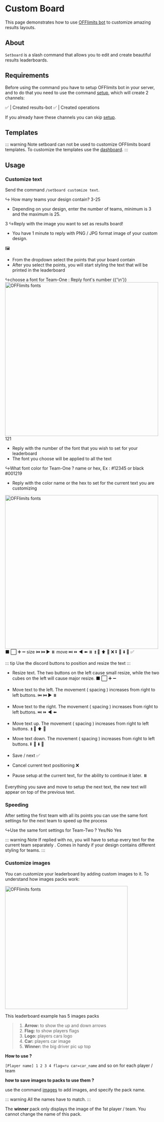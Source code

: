 # Custom Board

This page demonstrates how to use [OFFlimits bot](https://discord.com/oauth2/authorize?client_id=728332591790293044&scope=bot+applications.commands&permissions=268445752&client_id=728332591790293044) to customize amazing results layouts.

## About

`Setboard` is a slash command that allows you to edit and create beautiful results leaderboards.

<YandexAD blockId='R-A-8300744-2'></YandexAD>

## Requirements

Before using the command you have to setup OFFlimits bot in your
server, and to do that you need to use the command [setup](/guide/setup), which will create 2 channels:

<DiscordMessage :bot="true" profile="bot">
			<template #interactions>
				<DiscordInteraction profile="test" :command="true">setup</DiscordInteraction>
			</template>
✅ | Created <DiscordMention type="channel">results-bot</DiscordMention>
</DiscordMessage>
<DiscordMessage :bot="true" profile="bot">
✅ | Created <DiscordMention type="channel">operations</DiscordMention>
</DiscordMessage>

If you already have these channels you can skip [setup](/guide/setup).

## Templates

::: warning Note
setboard can not be used to customize OFFlimits board templates. To customize the templates use the [dashboard](https://offlimitsbot.com/dashboard).
:::

## Usage

### Customize text

Send the command `/setboard customize text`.

<DiscordMessage :bot="true" profile="bot">
			<template #interactions>
				<DiscordInteraction profile="test" :command="true">setboard</DiscordInteraction>
			</template>
↪️ How many teams your design contain? 3-25
</DiscordMessage>

- Depending on your design, enter the number of teams, minimum is 3 and the maximum is 25.

<DiscordMessage profile="test">3</DiscordMessage>
<DiscordMessage :bot="true" profile="bot">
↪️Reply with the image you want to set as results board!
</DiscordMessage>

- You have 1 minute to reply with PNG / JPG format image of your custom design.

<DiscordMessage profile="test">
🖼️
</DiscordMessage>

<DiscordMessage :bot="true" profile="bot">
<DiscordDropdown placeholder="Select which points to show">
<DiscordDropdownOption title="KP total" info="Show total kills in the design" emoji="💀"></DiscordDropdownOption>
<DiscordDropdownOption title="PP points" info="Show rank points in the design" emoji="🏁"></DiscordDropdownOption>
<DiscordDropdownOption title="Total" info="Show total points in the design" emoji="🏆"></DiscordDropdownOption>
<DiscordDropdownOption title="wins" info="Show wins count in the design" emoji="🐓"></DiscordDropdownOption>
</DiscordDropdown>
</DiscordMessage>

- From the dropdown select the points that your board contain
- After you select the points, you will start styling the text that will be printed in the leaderboard

<DiscordMessage :bot="true" profile="bot">
<DiscordMarkdown>
↪️choose a font for Team-One : Reply font's number
{{'\n'}}
<img style="max-width:100%;width:500px;" alt="OFFlimits fonts" src="https://cdn.discordapp.com/attachments/950748965484257310/951872243892355172/fontsPNG.png"/>
</DiscordMarkdown>
</DiscordMessage>
<DiscordMessage profile="test">121</DiscordMessage>

- Reply with the number of the font that you wish to set for your leaderboard
- The font you choose will be applied to all the text

<DiscordMessage :bot="true" profile="bot">
↪️What font color for Team-One ? name or hex, Ex : #12345 or black
</DiscordMessage>
<DiscordMessage profile="test">#001219</DiscordMessage>

- Reply with the color name or the hex to set for the current text you are customizing

<DiscordMessage :bot="true" profile="bot">
<DiscordMarkdown>
<img style="max-width:100%;width:500px;" alt="OFFlimits fonts" src="https://media.discordapp.net/attachments/797403983185575986/868862350915145788/OFFlimits-events.png"/>
</DiscordMarkdown>
</DiscordMessage>
			<DiscordButtons>
				<DiscordButton type="primary">⬛</DiscordButton>
				<DiscordButton type="primary">⬜</DiscordButton>
				<DiscordButton type="primary">➕</DiscordButton>
				<DiscordButton type="primary">➖</DiscordButton>
				<DiscordButton type="secondary">size</DiscordButton>
			</DiscordButtons>
            <DiscordButtons>
				<DiscordButton type="primary">⏮️</DiscordButton>
				<DiscordButton type="primary">⏮️</DiscordButton>
				<DiscordButton type="primary">▶️</DiscordButton>
				<DiscordButton type="primary">⏸️</DiscordButton>
				<DiscordButton type="secondary">move</DiscordButton>
			</DiscordButtons>
            <DiscordButtons>
				<DiscordButton type="primary">⏭️</DiscordButton>
				<DiscordButton type="primary">⏩</DiscordButton>
				<DiscordButton type="primary">◀️</DiscordButton>
				<DiscordButton type="primary">⬅️</DiscordButton>
				<DiscordButton type="secondary">⏸️</DiscordButton>
			</DiscordButtons>
            <DiscordButtons>
				<DiscordButton type="primary">⏫</DiscordButton>
				<DiscordButton type="primary">🔼</DiscordButton>
				<DiscordButton type="primary">⬆️</DiscordButton>
				<DiscordButton type="primary">🔺</DiscordButton>
				<DiscordButton type="danger">❌</DiscordButton>
			</DiscordButtons>
            <DiscordButtons>
				<DiscordButton type="primary">⏬</DiscordButton>
				<DiscordButton type="primary">🔽</DiscordButton>
				<DiscordButton type="primary">⬇️</DiscordButton>
				<DiscordButton type="primary">🔻</DiscordButton>
				<DiscordButton type="success">✅</DiscordButton>
			</DiscordButtons>

::: tip
Use the discord buttons to position and resize the text
:::

- Resize text. The two buttons on the left cause small resize, while the two cubes on the left will cause major resize.
  <DiscordButtons>
  <DiscordButton type="primary">⬛</DiscordButton>
  <DiscordButton type="primary">⬜</DiscordButton>
  <DiscordButton type="primary">➕</DiscordButton>
  <DiscordButton type="primary">➖</DiscordButton>
  </DiscordButtons>

- Move text to the left. The movement ( spacing ) increases from right to left buttons.
  <DiscordButtons>
  <DiscordButton type="primary">⏮️</DiscordButton>
  <DiscordButton type="primary">⏮️</DiscordButton>
  <DiscordButton type="primary">▶️</DiscordButton>
  <DiscordButton type="primary">⏸️</DiscordButton>
  </DiscordButtons>

- Move text to the right. The movement ( spacing ) increases from right to left buttons.
  <DiscordButtons>
  <DiscordButton type="primary">⏭️</DiscordButton>
  <DiscordButton type="primary">⏩</DiscordButton>
  <DiscordButton type="primary">◀️</DiscordButton>
  <DiscordButton type="primary">⬅️</DiscordButton>
  </DiscordButtons>

- Move text up. The movement ( spacing ) increases from right to left buttons.
  <DiscordButtons>
  <DiscordButton type="primary">⏫</DiscordButton>
  <DiscordButton type="primary">🔼</DiscordButton>
  <DiscordButton type="primary">⬆️</DiscordButton>
  <DiscordButton type="primary">🔺</DiscordButton>
  </DiscordButtons>

- Move text down. The movement ( spacing ) increases from right to left buttons.
  <DiscordButtons>
  <DiscordButton type="primary">⏬</DiscordButton>
  <DiscordButton type="primary">🔽</DiscordButton>
  <DiscordButton type="primary">⬇️</DiscordButton>
  <DiscordButton type="primary">🔻</DiscordButton>
  </DiscordButtons>

- Save / next
  <DiscordButtons>
  <DiscordButton type="success">✅</DiscordButton>
  </DiscordButtons>
- Cancel current text positioning
  <DiscordButtons>
  <DiscordButton type="danger">❌</DiscordButton>
  </DiscordButtons>
- Pause setup at the current text, for the ability to continue it later.
  <DiscordButtons>
  <DiscordButton type="secondary">⏸️</DiscordButton>
  </DiscordButtons>

Everything you save and move to setup the next text, the new text will appear on top of the previous text.

### Speeding

After setting the first team with all its points you can use the same font settings for the next team to speed up the process

<DiscordMessage :bot="true" profile="bot">
↪️Use the same font settings for Team-Two ? Yes/No
</DiscordMessage>
<DiscordMessage profile="test">Yes</DiscordMessage>

::: warning Note
If replied with no, you will have to setup every text for the current team separately . Comes in handy if your design contains different styling for teams.
:::

### Customize images

You can customize your leaderboard by adding custom images to it. To understand how images packs work:

<img style="max-width:100%;width:400px;" alt="OFFlimits fonts" src="https://offlimitsbot.com/static/media/babayaga-table.b39c2aab266de2e69cd1.png"/>

This leaderboard example has 5 images packs

> 1. **Arrow:** to show the up and down arrows
> 2. **Flag:** to show players flags
> 3. **Logo:** players cars logo
> 4. **Car:** players car image
> 5. **Winner:** the big driver pic up top

**How to use ?**

`[Player name] 1 2 3 4 flag=ru car=car_name` and so on for each player / team

**how to save images to packs to use them ?**

use the command [images](/guide/images) to add images, and specify the pack name.

::: warning
All the names have to match.
:::

The **winner** pack only displays the image of the 1st player / team. You cannot change the name of this pack.
